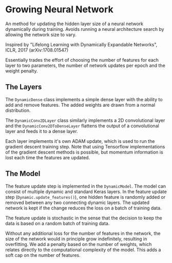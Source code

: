 # Growing Neural Network

An method for updating the hidden layer size of a neural network
dynamically during training. Avoids running a neural architecture
search by allowing the network size to vary.

Inspired by "Lifelong Learning with Dynamically Expandable
Networks", ICLR, 2017 (arXiv:1708.01547)

Essentially trades the effort of choosing the number of
features for each layer to two parameters, the number of
network updates per epoch and the weight penalty.


## The Layers

The ``DynamicDense`` class implements a simple dense layer
with the ability to add and remove features.
The added weights are drawn from a normal distribution.

The ``DynamicConv2DLayer`` class similarly implements a 2D convolutional layer
and the ``DynamicConv2DToDenseLayer`` flattens the output of a convolutional
layer and feeds it to a dense layer.

Each layer implements it's own ADAM update, which is used to run the
gradient descent training step. Note that using Tensorflow implementations
of the gradient descent methods is possible, but momentum information is lost
each time the features are updated.


## The Model

The feature update step is implemented in the ``DynamicModel``.
The model can consist of multiple dynamic and standard Keras layers.
In the feature update step (``Dynamic.update_features()``), one hidden feature
is randomly added or removed between any two connecting dynamic layers.
The updated network is kept if the change reduces the loss on a batch
of training data.

The feature update is stochastic in the sense that the decision to keep the
data is based on a random batch of training data.

Without any additional loss for the number of features in the network, the
size of the network would in principle grow indefinitely, resulting in
overfitting. We add a penalty based on the number of weights, which relates
directly to the computational complexity of the model. This adds a soft cap
on the number of features.


